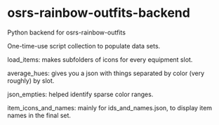 # osrs-rainbow-outfits-backend
Python backend for osrs-rainbow-outfits

One-time-use script collection to populate data sets.


load_items: makes subfolders of icons for every equipment slot.

average_hues: gives you a json with things separated by color (very roughly) by slot.

json_empties: helped identify sparse color ranges.

item_icons_and_names: mainly for ids_and_names.json, to display item names in the final set.
